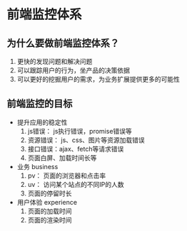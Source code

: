 # 前端监控体系
## 为什么要做前端监控体系？  
  1. 更快的发现问题和解决问题
  2. 可以跟踪用户的行为，坐产品的决策依据
  3. 可以更好的挖掘用户的需求，为业务扩展提供更多的可能性

## 前端监控的目标
  - 提升应用的稳定性
    1. js错误： js执行错误，promise错误等
    2. 资源错误： js、css、图片等资源加载错误
    3. 接口错误：ajax、fetch等请求错误
    4. 页面白屏、加载时间长等
  - 业务 business
    1. pv： 页面的浏览器和点击率
    2. uv： 访问某个站点的不同IP的人数
    3. 页面的停留时长
  - 用户体验 experience
    1. 页面的加载时间
    2. 页面的渲染时间

  